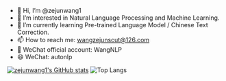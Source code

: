 - 👋 Hi, I’m @zejunwang1
- 👀 I’m interested in Natural Language Processing and Machine Learning.
- 🌱 I’m currently learning Pre-trained Language Model / Chinese Text Correction.
- 📫 How to reach me: wangzejunscut@126.com
- 💞️ WeChat official account: WangNLP
- 😄 WeChat: autonlp

<!---
| <a href="https://github.com/zejunwang1"><img align="center" src="https://github-readme-stats-git-masterrstaa-rickstaa.vercel.app/api?username=zejunwang1&show_icons=true&include_all_commits=true&theme=buefy&hide_border=true" alt="github stats" /></a> | <a href="https://github.com/zejunwang1"><img align="center" src="https://github-readme-stats.vercel.app/api/top-langs/?username=zejunwang1&layout=compact&langs_count=6&exclude_repo=undergrad&theme=buefy&hide_border=true" /></a> |
| ------------- | ------------- |
--->


[![zejunwang1's GitHub stats](https://github-readme-stats-git-masterorgs-github-readme-stats-team.vercel.app/api?username=zejunwang1&hide=prs)](https://github.com/anuraghazra/github-readme-stats)
![Top Langs](https://github-readme-stats.vercel.app/api/top-langs/?username=zejunwang1&layout=compact&langs_count=6&exclude_repo=undergrad&theme=buefy&hide_border=true)


<!---
zejunwang1/zejunwang1 is a ✨ special ✨ repository because its `README.md` (this file) appears on your GitHub profile.
You can click the Preview link to take a look at your changes.
--->
